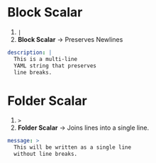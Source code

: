 # Block Scalar
1.  `|`
2. **Block Scalar** -> Preserves Newlines

``` YAML
description: |
  This is a multi-line
  YAML string that preserves
  line breaks.
```

# Folder Scalar
1. `>`
2. **Folder Scalar** -> Joins lines into a single line.

``` YAML
message: >
  This will be written as a single line
  without line breaks.
```
